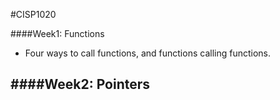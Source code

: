 #CISP1020

####Week1: Functions
 - Four ways to call functions, and functions calling functions.

####Week2: Pointers
 - 
